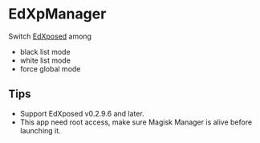# EdXpManager

Switch [EdXposed](https://github.com/solohsu/EdXposed) among 
- black list mode
- white list mode
- force global mode
## Tips
- Support EdXposed v0.2.9.6 and later.
- This app need root access, make sure Magisk Manager is alive before launching it.
